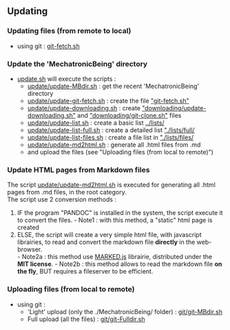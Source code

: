 ## Updating

### Updating files (from remote to local)
* using git : [git-fetch.sh](git-fetch.sh)

### Update the 'MechatronicBeing' directory
* [update.sh](full-update.sh) will execute the scripts :
  - [update/update-MBdir.sh](update/update-MBdir.sh) : get the recent 'MechatronicBeing' directory
  - [update/update-git-fetch.sh](update/update-git-fetch.sh) : create the file ["git-fetch.sh"](git-fetch.sh)
  - [update/update-downloading.sh](update/update-downloading.sh) : create  ["downloading/update-downloading.sh"](../downloading/download.sh) and ["downloading/git-clone.sh"](../downloading/git-clone.sh) files
  - [update/update-list.sh](update/update-list.sh) : create a basic list [../lists/](../lists/)
  - [update/update-list-full.sh](update/update-list-full.sh) : create a detailed list ["./lists/full/](../lists/full/)
  - [update/update-list-files.sh](update/update-list-files.sh) : create a file list in ["./lists/files/](../lists/files/)
  - [update/update-md2html.sh](update/update-md2html.sh) : generate all .html files from .md
  - and upload the files (see "Uploading files (from local to remote)")

### Update HTML pages from Markdown files
The script [update/update-md2html.sh](update/update-md2html.sh) is executed for generating all .html pages from .md files, in the root category.  
The script use 2 conversion methods : 
  1. IF the program "PANDOC" is installed in the system, the script execute it to convert the files.
    - Note1 : with this method, a "static" html page is created
  2. ELSE, the script will create a very simple html file, with javascript librairies, to read and convert the markdown file **directly** in the web-browser.  
    - Note2a : this method use [MARKED.js](https://marked.js.org/) librairie, distributed under the **MIT license**.
    - Note2b : this method allows to read the markdown file **on the fly**, BUT requires a fileserver to be efficient.  
  
### Uploading files (from local to remote)
* using git : 
  * 'Light' upload (only the ./MechatronicBeing/ folder) : [git/git-MBdir.sh](git/git-MBdir.sh)
  * Full upload (all the files) : [git/git-Fulldir.sh](git/git-Fulldir.sh)